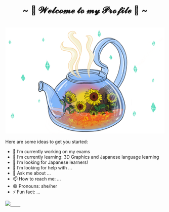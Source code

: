 <body>
<h1 align="center">~ 🌱 𝓦𝓮𝓵𝓬𝓸𝓶𝓮 𝓽𝓸 𝓶𝔂 𝓟𝓻𝓸𝓯𝓲𝓵𝓮 🌱 ~</h1>
<br>
<div align="center">
<img src="https://github.com/YasminAwad/YasminAwad/blob/main/imgs/IMG_2528.PNG" width="550" />
</div>
</body>

Here are some ideas to get you started:

- 🔭 I’m currently working on my exams
- 🌱 I’m currently learning: 3D Graphics and Japanese language learning
- 👯 I’m looking for Japanese learners!
- 🤔 I’m looking for help with ...
- 💬 Ask me about ...
- 📫 How to reach me: ...
- 😄 Pronouns: she/her
- ⚡ Fun fact: ...


[<img src="https://img.icons8.com/dusk/64/000000/instagram.png" width="40px">&nbsp;&nbsp;&nbsp;&nbsp;&nbsp;&nbsp;&nbsp;&nbsp;](https://www.instagram.com/yasmin5198/)
